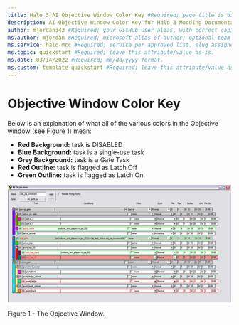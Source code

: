 ```yaml
---
title: Halo 3 AI Objective Window Color Key #Required; page title is displayed in search results. Include the brand.
description: AI Objective Window Color Key for Halo 3 Modding Documentation. #Required; article description that is displayed in search results. 
author: mjordan343 #Required; your GitHub user alias, with correct capitalization.
ms.author: mjordan #Required; microsoft alias of author; optional team alias.
ms.service: halo-mcc #Required; service per approved list. slug assigned by ACOM.
ms.topic: quickstart #Required; leave this attribute/value as-is.
ms.date: 03/14/2022 #Required; mm/dd/yyyy format.
ms.custom: template-quickstart #Required; leave this attribute/value as-is.
---
```


# Objective Window Color Key

Below is an explanation of what all of the various colors in the Objective window (see Figure 1) mean:

- **Red Background:** task is DISABLED
- **Blue Background:** task is a single-use task
- **Grey Background:** task is a Gate Task
- **Red Outline:** task is flagged as Latch Off
- **Green Outline:** task is flagged as Latch On

![View of the Objectives Window wtih examples of all the color variations.](./media/H3_AI_ObjectiveColors.png)

Figure 1 - The Objective Window.
